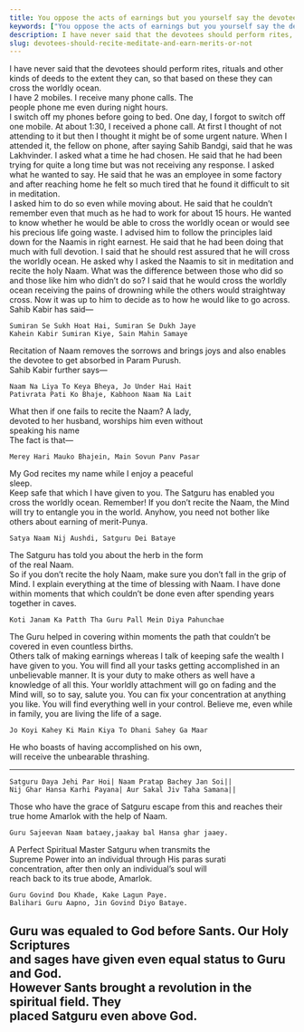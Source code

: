 ```yaml
---
title: You oppose the acts of earnings but you yourself say the devotees should recite the Naam and should meditate Those who talk about earnings merits, also say the same Then what remains the difference?
keywords: ["You oppose the acts of earnings but you yourself say the devotees should recite the Naam and should meditate Those who talk about earnings merits, also say the same Then what remains the difference?",Sahib Bandgi books,]
description: I have never said that the devotees should perform rites, rituals and other kinds of deeds to the extent they can, so that based on these they can cross th
slug: devotees-should-recite-meditate-and-earn-merits-or-not
---
```


I have never said that the devotees should perform rites, rituals and other kinds of deeds to the extent they can, so that based on these they can cross the worldly ocean.  
I have 2 mobiles. I receive many phone calls. The  
people phone me even during night hours.  
I switch off my phones before going to bed. One day, I forgot to switch off one mobile. At about 1:30, I received a phone call. At first I thought of not attending to it but then I thought it might be of some urgent nature. When I attended it, the fellow on phone, after saying Sahib Bandgi, said that he was Lakhvinder. I asked what a time he had chosen. He said that he had been trying for quite a long time but was not receiving any response. I asked what he wanted to say. He said that he was an employee in some factory and after reaching home he felt so much tired that he found it difficult to sit in meditation.  
I asked him to do so even while moving about. He said that he couldn’t remember even that much as he had to work for about 15 hours. He wanted to know whether he would be able to cross the worldly ocean or would see his precious life going waste. I advised him to follow the principles laid down for the Naamis in right earnest. He said that he had been doing that much with full devotion. I said that he should rest assured that he will cross the worldly ocean. He asked why I asked the Naamis to sit in meditation and recite the holy Naam. What was the difference between those who did so and those like him who didn’t do so? I said that he would cross the worldly ocean receiving the pains of drowning while the others would straightway cross. Now it was up to him to decide as to how he would like to go across. Sahib Kabir has said—  
```text  
Sumiran Se Sukh Hoat Hai, Sumiran Se Dukh Jaye  
Kahein Kabir Sumiran Kiye, Sain Mahin Samaye  
```
Recitation of Naam removes the sorrows and brings joys and also enables the devotee to get absorbed in Param Purush.  
Sahib Kabir further says—  
```text  
Naam Na Liya To Keya Bheya, Jo Under Hai Hait  
Pativrata Pati Ko Bhaje, Kabhoon Naam Na Lait  
```  
What then if one fails to recite the Naam? A lady,  
devoted to her husband, worships him even without  
speaking his name  
The fact is that—  
```text  
Merey Hari Mauko Bhajein, Main Sovun Panv Pasar  
```  
My God recites my name while I enjoy a peaceful  
sleep.  
Keep safe that which I have given to you. The Satguru has enabled you cross the worldly ocean. Remember! If you don’t recite the Naam, the Mind will try to entangle you in the world. Anyhow, you need not bother like others about earning of merit-Punya.  
```text  
Satya Naam Nij Aushdi, Satguru Dei Bataye  
```  
The Satguru has told you about the herb in the form  
of the real Naam.  
So if you don’t recite the holy Naam, make sure you don’t fall in the grip of Mind. I explain everything at the time of blessing with Naam. I have done within moments that which couldn’t be done even after spending years together in caves.  
```text  
Koti Janam Ka Patth Tha Guru Pall Mein Diya Pahunchae  
```  
The Guru helped in covering within moments the path that couldn’t be covered in even countless births.  
Others talk of making earnings whereas I talk of keeping safe the wealth I have given to you. You will find all your tasks getting accomplished in an unbelievable manner. It is your duty to make others as well have a knowledge of all this. Your worldly attachment will go on fading and the Mind will, so to say, salute you. You can fix your concentration at anything you like. You will find everything well in your control. Believe me, even while in family, you are living the life of a sage.  
```text  
Jo Koyi Kahey Ki Main Kiya To Dhani Sahey Ga Maar  
```  
He who boasts of having accomplished on his own,  
will receive the unbearable thrashing.  
  
************************************  
  
```text  
Satguru Daya Jehi Par Hoi| Naam Pratap Bachey Jan Soi||  
Nij Ghar Hansa Karhi Payana| Aur Sakal Jiv Taha Samana||  
```  
Those who have the grace of Satguru escape from this and reaches their true home Amarlok with the help of Naam.  
  
```text  
Guru Sajeevan Naam bataey,jaakay bal Hansa ghar jaaey.  
```  
A Perfect Spiritual Master Satguru when transmits the  
Supreme Power into an individual through His paras surati  
concentration, after then only an individual’s soul will  
reach back to its true abode, Amarlok.  
  
```text  
Guru Govind Dou Khade, Kake Lagun Paye.  
Balihari Guru Aapno, Jin Govind Diyo Bataye.  
```  
Guru was equaled to God before Sants. Our Holy Scriptures  
and sages have given even equal status to Guru and God.  
However Sants brought a revolution in the spiritual field. They  
placed Satguru even above God.  
----  



  